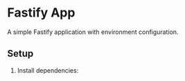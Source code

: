 # Fastify App

A simple Fastify application with environment configuration.

## Setup

1. Install dependencies:
